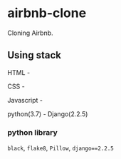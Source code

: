 # airbnb-clone

Cloning Airbnb.

## Using stack

HTML -

CSS -

Javascript -

python(3.7) - Django(2.2.5)

### python library
`black`, `flake8`, `Pillow`, `django==2.2.5`